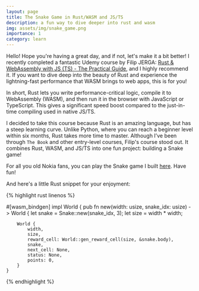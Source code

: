 ```yaml
---
layout: page
title: The Snake Game in Rust/WASM and JS/TS
description: a fun way to dive deeper into rust and wasm
img: assets/img/snake_game.png
importance: 1
category: learn
---
```


Hello! Hope you're having a great day, and if not, let's make it a bit better! I recently completed a fantastic Udemy course by Filip JERGA: [Rust & WebAssembly with JS (TS) - The Practical Guide](https://www.udemy.com/course/rust-webassembly-with-js-ts-the-practical-guide/learn/lecture/29735156#overview), and I highly recommend it. If you want to dive deep into the beauty of Rust and experience the lightning-fast performance that WASM brings to web apps, this is for you!

In short, Rust lets you write performance-critical logic, compile it to WebAssembly (WASM), and then run it in the browser with JavaScript or TypeScript. This gives a significant speed boost compared to the just-in-time compiling used in native JS/TS.

I decided to take this course because Rust is an amazing language, but has a steep learning curve. Unlike Python, where you can reach a beginner level within six months, Rust takes more time to master. Although I’ve been through `The Book` and other entry-level courses, Filip's course stood out. It combines Rust, WASM, and JS/TS into one fun project: building a Snake game!

For all you old Nokia fans, you can play the Snake game I built [here](https://stefanrosu.ro/snake/). Have fun!

And here's a little Rust snippet for your enjoyment:

{% highlight rust linenos %}

#[wasm_bindgen]
impl World {
    pub fn new(width: usize, snake_idx: usize) -> World {
        let snake = Snake::new(snake_idx, 3);
        let size = width * width;

        World {
            width,
            size,
            reward_cell: World::gen_reward_cell(size, &snake.body),
            snake,
            next_cell: None,
            status: None,
            points: 0,
        }
    }
        
{% endhighlight %}
